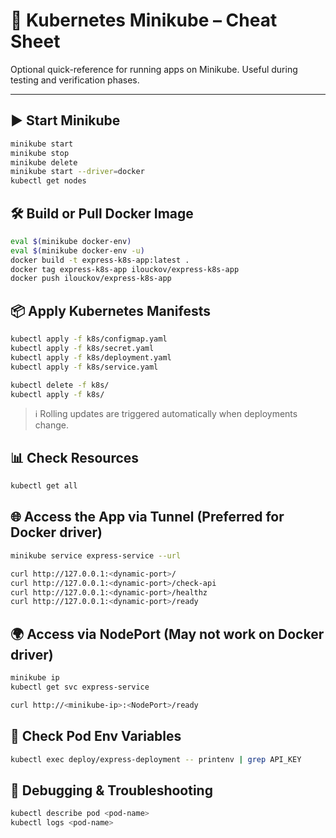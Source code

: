 # 🧾 Kubernetes Minikube – Cheat Sheet

Optional quick-reference for running apps on Minikube. Useful during testing and verification phases.

---

## ▶️ Start Minikube

```bash
minikube start
minikube stop
minikube delete
minikube start --driver=docker
kubectl get nodes
```

## 🛠️ Build or Pull Docker Image

```bash
eval $(minikube docker-env)
eval $(minikube docker-env -u)
docker build -t express-k8s-app:latest .
docker tag express-k8s-app ilouckov/express-k8s-app
docker push ilouckov/express-k8s-app
```

## 📦 Apply Kubernetes Manifests

```bash
kubectl apply -f k8s/configmap.yaml
kubectl apply -f k8s/secret.yaml
kubectl apply -f k8s/deployment.yaml
kubectl apply -f k8s/service.yaml

kubectl delete -f k8s/
kubectl apply -f k8s/
```

> ℹ️ Rolling updates are triggered automatically when deployments change.

## 📊 Check Resources

```bash
kubectl get all
```

## 🌐 Access the App via Tunnel (Preferred for Docker driver)

```bash
minikube service express-service --url

curl http://127.0.0.1:<dynamic-port>/
curl http://127.0.0.1:<dynamic-port>/check-api
curl http://127.0.0.1:<dynamic-port>/healthz
curl http://127.0.0.1:<dynamic-port>/ready
```

## 🌍 Access via NodePort (May not work on Docker driver)

```bash
minikube ip
kubectl get svc express-service

curl http://<minikube-ip>:<NodePort>/ready
```

## 🧪 Check Pod Env Variables

```bash
kubectl exec deploy/express-deployment -- printenv | grep API_KEY
```

## 🐛 Debugging & Troubleshooting

```bash
kubectl describe pod <pod-name>
kubectl logs <pod-name>
```
